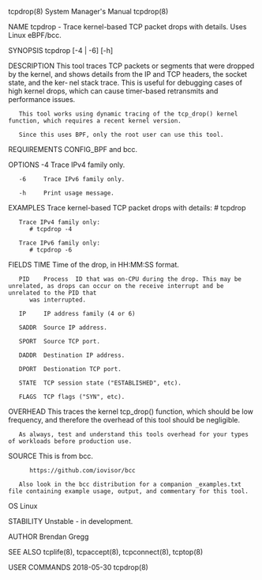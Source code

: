 tcpdrop(8)							    System Manager's Manual							    tcpdrop(8)

NAME
       tcpdrop - Trace kernel-based TCP packet drops with details. Uses Linux eBPF/bcc.

SYNOPSIS
       tcpdrop [-4 | -6] [-h]

DESCRIPTION
       This tool traces TCP packets or segments that were dropped by the kernel, and shows details from the IP and TCP headers, the socket state, and the ker‐
       nel stack trace. This is useful for debugging cases of high kernel drops, which can cause timer-based retransmits and performance issues.

       This tool works using dynamic tracing of the tcp_drop() kernel function, which requires a recent kernel version.

       Since this uses BPF, only the root user can use this tool.

REQUIREMENTS
       CONFIG_BPF and bcc.

OPTIONS
       -4     Trace IPv4 family only.

       -6     Trace IPv6 family only.

       -h     Print usage message.

EXAMPLES
       Trace kernel-based TCP packet drops with details:
	      # tcpdrop

       Trace IPv4 family only:
	      # tcpdrop -4

       Trace IPv6 family only:
	      # tcpdrop -6

FIELDS
       TIME   Time of the drop, in HH:MM:SS format.

       PID    Process  ID that was on-CPU during the drop. This may be unrelated, as drops can occur on the receive interrupt and be unrelated to the PID that
	      was interrupted.

       IP     IP address family (4 or 6)

       SADDR  Source IP address.

       SPORT  Source TCP port.

       DADDR  Destination IP address.

       DPORT  Destionation TCP port.

       STATE  TCP session state ("ESTABLISHED", etc).

       FLAGS  TCP flags ("SYN", etc).

OVERHEAD
       This traces the kernel tcp_drop() function, which should be low frequency, and therefore the overhead of this tool should be negligible.

       As always, test and understand this tools overhead for your types of workloads before production use.

SOURCE
       This is from bcc.

	      https://github.com/iovisor/bcc

       Also look in the bcc distribution for a companion _examples.txt file containing example usage, output, and commentary for this tool.

OS
       Linux

STABILITY
       Unstable - in development.

AUTHOR
       Brendan Gregg

SEE ALSO
       tcplife(8), tcpaccept(8), tcpconnect(8), tcptop(8)

USER COMMANDS								  2018-05-30								    tcpdrop(8)
